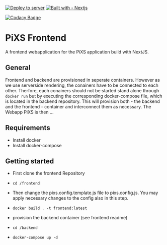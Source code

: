 [![Deploy to server](https://github.com/se-pixs/frontend/actions/workflows/deploy.yml/badge.svg)](https://github.com/se-pixs/frontend/actions/workflows/deploy.yml)
[![Built with - Nextjs](https://img.shields.io/badge/Built_with-Next.js-000000.svg?style=flat&logo=vercel)](https://nextjs.org/)

[![Codacy Badge](https://app.codacy.com/project/badge/Grade/68f1d0c1057f4d0c82beecdb1ca4d591)](https://www.codacy.com/gh/se-pixs/frontend/dashboard?utm_source=github.com&amp;utm_medium=referral&amp;utm_content=se-pixs/frontend&amp;utm_campaign=Badge_Grade)

# PiXS Frontend 

A frontend webapplication for the PiXS application build with NextJS.

## General
Frontend and backend are provisioned in seperate containers. However as we use serverside rendering, the conainers have to be connected to each other. Therfore, each conainers should not be started stand alone through 
```docker run``` but by executing the corresponding docker-compose file, which is located in the backend repository. This will provision both - the backend and the frontend - container and interconnect them as necessary.
The Webapp PiXS is then ...


## Requirements
- Install docker
- Install docker-compose

## Getting started

- First clone the frontend Repository
-   ```shell
    cd /frontend
    ```
- Then change the pixs.config.template.js file to pixs.config.js. You may apply necessary changes to the config also in this step.

-   ```shell
    docker build . -t frontend:latest
    ```
- provision the backend container (see frontend readme)
-   ```shell
    cd /backend
    ```
-   ```shell
    docker-compose up -d
    ```

